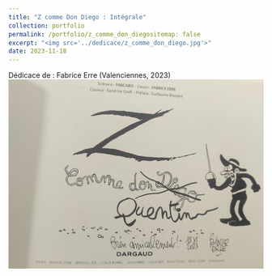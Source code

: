 ```yaml
---
title: "Z comme Don Diego : Intégrale"
collection: portfolio
permalink: /portfolio/z_comme_don_diegositemap: false
excerpt: "<img src='../dedicace/z_comme_don_diego.jpg'>"
date: 2023-11-18
---
```


Dédicace de : Fabrice Erre (Valenciennes, 2023)
<img src='../dedicace/z_comme_don_diego.jpg'>